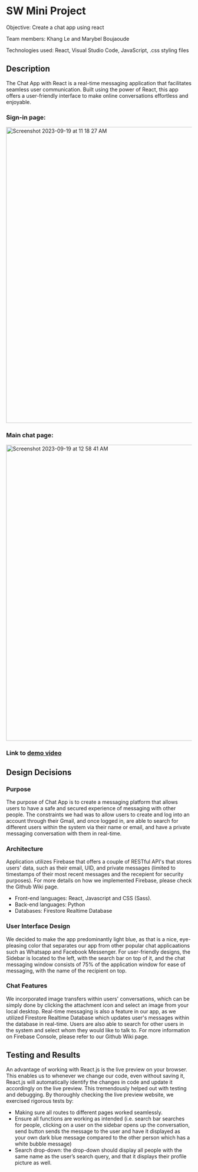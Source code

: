 # SW Mini Project
Objective: Create a chat app using react

Team members: Khang Le and Marybel Boujaoude

Technologies used: React, Visual Studio Code, JavaScript, .css styling files 

## Description
The Chat App with React is a real-time messaging application that facilitates seamless user communication. Built using the power of React, this app offers a user-friendly interface to make online conversations effortless and enjoyable.

### Sign-in page: 

<img width="800" alt="Screenshot 2023-09-19 at 11 18 27 AM" src="https://github.com/Khangxlei/EC463_Mini_Project/assets/91172956/cfd8b377-ca91-4af4-9de4-e298b227dd47">

### Main chat page: 

<img width="800" alt="Screenshot 2023-09-19 at 12 58 41 AM" src="https://github.com/Khangxlei/EC463_Mini_Project/assets/91172956/caf8b2a4-b276-4125-a3b7-d77666e293c2">

### Link to [demo video](https://drive.google.com/file/d/10pgVwTI59t4mTIqQv7qtJ8Ed07rdz_gs/view?usp=sharing)


## Design Decisions

### Purpose

The purpose of Chat App is to create a messaging platform that allows users to have a safe and secured experience of messaging with other people. The constraints we had was to allow users to create and log into an account through their Gmail, and once logged in, are able to search for different users within the system via their name or email, and have a private messaging conversation with them in real-time. 

### Architecture

Application utilizes Firebase that offers a couple of RESTful API's that stores users' data, such as their email, UID, and private messages (limited to timestamps of their most recent messages and the recepient for security purposes). For more details on how we implemented Firebase, please check the Github Wiki page. 
* Front-end languages: React, Javascript and CSS (Sass).
* Back-end languages: Python
* Databases: Firestore Realtime Database

### User Interface Design 

We decided to make the app predominantly light blue, as that is a nice, eye-pleasing color that separates our app from other popular chat applicaations such as Whatsapp and Facebook Messenger. For user-friendly designs, the Sidebar is located to the left, with the search bar on top of it, and the chat messaging window consists of 75% of the application window for ease of messaging, with the name of the recipient on top. 

### Chat Features

We incorporated image transfers within users' conversations, which can be simply done by clicking the attachment icon and select an image from your local desktop. Real-time messaging is also a feature in our app, as we utilized Firestore Realtime Database which updates user's messages within the database in real-time. Users are also able to search for other users in the system and select whom they would like to talk to. For more information on Firebase Console, please refer to our Github Wiki page. 


## Testing and Results

An advantage of working with React.js is the live preview on your browser. This enables us to whenever we change our code, even without saving it, React.js will automatically identify the changes in code and update it accordingly on the live preview. This tremendously helped out with testing and debugging. By thoroughly checking the live preview website, we exercised rigorous tests by:

- Making sure all routes to different pages worked seamlessly.
- Ensure all functions are working as intended (i.e. search bar searches for people, clicking on a user on the sidebar opens up the conversation, send button sends the message to the user and have it displayed as your own dark blue message compared to the other person which has a white bubble message)
- Search drop-down: the drop-down should display all people with the same name as the user’s search query, and that it displays their profile picture as well.
